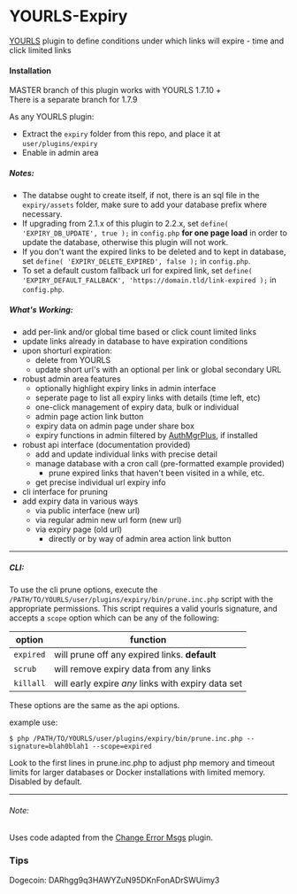# YOURLS-Expiry
[YOURLS](https://github.com/YOURLS/YOURLS) plugin to define conditions under which links will expire - time and click limited links

#### Installation
MASTER branch of this plugin works with YOURLS 1.7.10 +  
There is a separate branch for 1.7.9
 
As any YOURLS plugin:
-  Extract the `expiry` folder from this repo, and place it at `user/plugins/expiry`
-  Enable in admin area
##### Notes:
- The databse ought to create itself, if not, there is an sql file in the `expiry/assets` folder, make sure to add your database prefix where necessary.
- If upgrading from 2.1.x of this plugin to 2.2.x, set `define( 'EXPIRY_DB_UPDATE', true );` in `config.php` __for one page load__ in order to update the database, otherwise this plugin will not work. 
- If you don't want the expired links to be deleted and to kept in database, set `define( 'EXPIRY_DELETE_EXPIRED', false );` in `config.php`.
- To set a default custom fallback url for expired link, set `define( 'EXPIRY_DEFAULT_FALLBACK', 'https://domain.tld/link-expired );` in `config.php`.
##### What's Working:
-  add per-link and/or global time based or click count limited links
-  update links already in database to have expiration conditions
-  upon shorturl expiration:
    - delete from YOURLS 
    - update short url's with an optional per link or global secondary URL
-  robust admin area features
   - optionally highlight expiry links in admin interface
   - seperate page to list all expiry links with details (time left, etc)
   - one-click management of expiry data, bulk or individual
   - admin page action link button
   - expiry data on admin page under share box
   - expiry functions in admin filtered by [AuthMgrPlus](https://github.com/joshp23/YOURLS-AuthMgrPlus), if installed
-  robust api interface (documentation provided)
   - add and update individual links with precise detail
   - manage database with a cron call (pre-formatted example provided)
      - prune expired links that haven't been visited in a while, etc.
   - get precise individual url expiry info
- cli interface for pruning
- add expiry data in various ways
   - via public interface (new url)
   - via regular admin new url form (new url)
   - via expiry page (old url)
      - directly or by way of admin area action link button

---
##### CLI:
To use the cli prune options, execute the `/PATH/TO/YOURLS/user/plugins/expiry/bin/prune.inc.php` script with the appropriate permissions. This script requires a valid yourls signature, and accepts a `scope` option which can be any of the following:

|option	|function|
|--|--|
|`expired`	| will prune off any expired links. __default__|
|`scrub`	| will remove expiry data from any links|
|`killall`| will early expire _any_ links with expiry data set|

These options are the same as the api options.

example use:
```
$ php /PATH/TO/YOURLS/user/plugins/expiry/bin/prune.inc.php --signature=blah0blah1 --scope=expired
```
Look to the first lines in prune.inc.php to adjust php memory and timeout limits for larger databases or Docker installations with limited memory. Disabled by default.

---
###### Note: 
 Uses code adapted from the [Change Error Msgs](https://github.com/adigitalife/yourls-change-error-messages) plugin.

### Tips
Dogecoin: DARhgg9q3HAWYZuN95DKnFonADrSWUimy3
